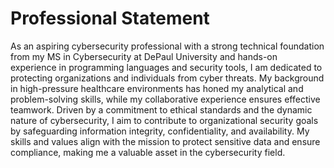 # Professional Statement

As an aspiring cybersecurity professional with a strong technical foundation from my MS in Cybersecurity at DePaul University and hands-on experience in programming languages and security tools, I am dedicated to protecting organizations and individuals from cyber threats. My background in high-pressure healthcare environments has honed my analytical and problem-solving skills, while my collaborative experience ensures effective teamwork. Driven by a commitment to ethical standards and the dynamic nature of cybersecurity, I aim to contribute to organizational security goals by safeguarding information integrity, confidentiality, and availability. My skills and values align with the mission to protect sensitive data and ensure compliance, making me a valuable asset in the cybersecurity field.
